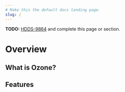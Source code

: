 ```yaml
---
# Make this the default docs landing page.
slug: /
---
```


**TODO:** [HDDS-9864](https://issues.apache.org/jira/browse/HDDS-9864) and complete this page or section.

# Overview

## What is Ozone?

## Features

